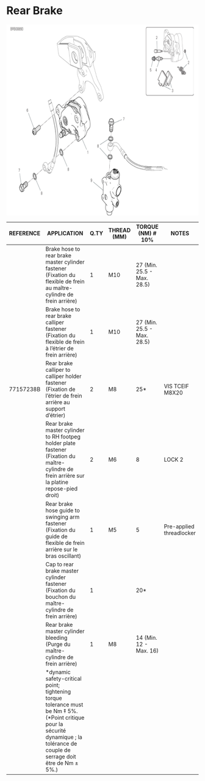 # Rear Brake

<img src="rear-brake-system.png" height="500" />

| REFERENCE | APPLICATION |Q.TY|THREAD (MM) |TORQUE (NM) # 10%                                    |NOTES                             |
|------|----------------------------------------------------------------------------|----|------------|-----------------------------------------------------|----------------------------------|
|  | Brake hose to rear brake master cylinder fastener (Fixation du flexible de frein au maître-cylindre de frein arrière)|1   | M10 |27 (Min. 25.5 - Max. 28.5) | |
||Brake hose to rear brake calliper fastener (Fixation du flexible de frein à l’étrier de frein arrière) | 1 | M10 |27 (Min. 25.5 - Max. 28.5) | |
|77157238B|Rear brake calliper to calliper holder fastener (Fixation de l’étrier de frein arrière au support d’étrier) | 2 |M8 |25* |  VIS TCEIF M8X20 |
||Rear brake master cylinder to RH footpeg holder plate fastener (Fixation du maître-cylindre de frein arrière sur la platine repose-pied droit) |2   |M6 |8 |LOCK 2 |
||Rear brake hose guide to swinging arm fastener (Fixation du guide de flexible de frein arrière sur le bras oscillant) |1   |M5 |5 |Pre-applied threadlocker          |
||Cap to rear brake master cylinder  fastener (Fixation du bouchon du maître-cylindre de frein arrière) |1   | | 20* |                                  |
||Rear brake master cylinder bleeding (Purge du maître-cylindre de frein arrière) | 1 | M8 |14 (Min. 12 - Max. 16) | |
||*dynamic safety-critical point; tightening torque tolerance must be Nm ‡ 5%. (*Point critique pour la sécurité dynamique ; la tolérance de couple de serrage doit être de Nm ± 5%.)|    |            |                                                     |                                  |
